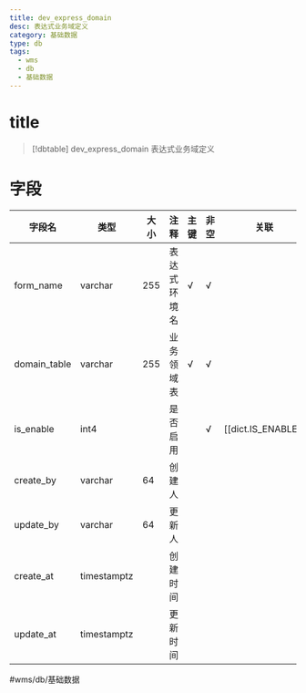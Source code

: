 ```yaml
---
title: dev_express_domain
desc: 表达式业务域定义
category: 基础数据
type: db
tags:
  - wms
  - db
  - 基础数据
---
```


# title
>[!dbtable] dev_express_domain
> 表达式业务域定义

# 字段
| 字段名 | 类型 | 大小 | 注释 | 主键 | 非空 | 关联 |
| --- | --- | --- | --- | --- | --- | --- |
| form_name | varchar | 255 | 表达式环境名 | √ | √ |  |
| domain_table | varchar | 255 | 业务领域表 | √ | √ |  |
| is_enable | int4 |  | 是否启用 |  | √ | [[dict.IS_ENABLE]] |
| create_by | varchar | 64 | 创建人 |  |  |  |
| update_by | varchar | 64 | 更新人 |  |  |  |
| create_at | timestamptz |  | 创建时间 |  |  |  |
| update_at | timestamptz |  | 更新时间 |  |  |  |
#wms/db/基础数据
